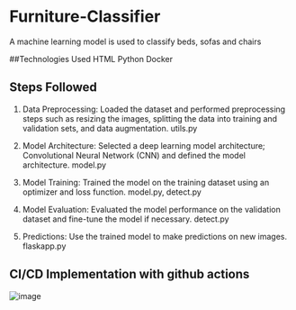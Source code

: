 # Furniture-Classifier
A machine learning model is used to classify beds, sofas and chairs

##Technologies Used
  HTML
  Python
  Docker

## Steps Followed
1. Data Preprocessing: Loaded the dataset and performed preprocessing steps such as resizing the images, splitting the data into training and validation sets, and data augmentation. utils.py

2. Model Architecture: Selected a deep learning model architecture; Convolutional Neural Network (CNN) and defined the model architecture. model.py

3. Model Training: Trained the model on the training dataset using an optimizer and loss function. model.py, detect.py

4. Model Evaluation: Evaluated the model performance on the validation dataset and fine-tune the model if necessary. detect.py

5. Predictions: Use the trained model to make predictions on new images. flaskapp.py

## CI/CD Implementation with github actions
![image](https://user-images.githubusercontent.com/44322966/220815028-62939a86-bcea-44cc-a5d1-522fbdd01de6.png)


